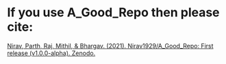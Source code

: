 # If you use A_Good_Repo then please cite:
[Nirav, Parth, Raj, Mithil, & Bhargav. (2021). Nirav1929/A_Good_Repo: First release (v1.0.0-alpha). Zenodo.]( https://doi.org/10.5281/zenodo.5304865 )
